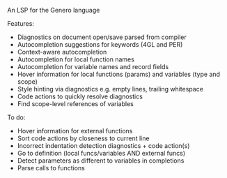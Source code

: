 An LSP for the Genero language

Features:
* Diagnostics on document open/save parsed from compiler
* Autocompletion suggestions for keywords (4GL and PER)
* Context-aware autocompletion
* Autocompletion for local function names
* Autocompletion for variable names and record fields
* Hover information for local functions (params) and variables (type and scope)
* Style hinting via diagnostics e.g. empty lines, trailing whitespace
* Code actions to quickly resolve diagnostics
* Find scope-level references of variables

To do:
* Hover information for external functions
* Sort code actions by closeness to current line
* Incorrect indentation detection diagnostics + code action(s)
* Go to definition (local funcs/variables AND external funcs)
* Detect parameters as different to variables in completions
* Parse calls to functions
